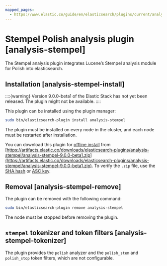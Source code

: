 ```yaml
---
mapped_pages:
  - https://www.elastic.co/guide/en/elasticsearch/plugins/current/analysis-stempel.html
---
```


# Stempel Polish analysis plugin [analysis-stempel]

The Stempel analysis plugin integrates Lucene’s Stempel analysis module for Polish into elasticsearch.


## Installation [analysis-stempel-install]

::::{warning}
Version 9.0.0-beta1 of the Elastic Stack has not yet been released. The plugin might not be available.
::::


This plugin can be installed using the plugin manager:

```sh
sudo bin/elasticsearch-plugin install analysis-stempel
```

The plugin must be installed on every node in the cluster, and each node must be restarted after installation.

You can download this plugin for [offline install](/reference/elasticsearch-plugins/plugin-management-custom-url.md) from [https://artifacts.elastic.co/downloads/elasticsearch-plugins/analysis-stempel/analysis-stempel-9.0.0-beta1.zip](https://artifacts.elastic.co/downloads/elasticsearch-plugins/analysis-stempel/analysis-stempel-9.0.0-beta1.zip). To verify the `.zip` file, use the [SHA hash](https://artifacts.elastic.co/downloads/elasticsearch-plugins/analysis-stempel/analysis-stempel-9.0.0-beta1.zip.sha512) or [ASC key](https://artifacts.elastic.co/downloads/elasticsearch-plugins/analysis-stempel/analysis-stempel-9.0.0-beta1.zip.asc).


## Removal [analysis-stempel-remove]

The plugin can be removed with the following command:

```sh
sudo bin/elasticsearch-plugin remove analysis-stempel
```

The node must be stopped before removing the plugin.


## `stempel` tokenizer and token filters [analysis-stempel-tokenizer]

The plugin provides the `polish` analyzer and the `polish_stem` and `polish_stop` token filters, which are not configurable.



